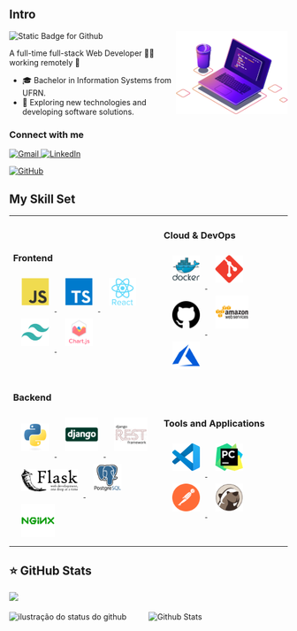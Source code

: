 <h2>Intro</h2>

<img src="./images/computer-illustration.png" alt="Ilustração de um Computador e Café" min-width="40%" max-width="40%" width="40%" align="right">

<img src="https://img.shields.io/static/v1?label=&message=I'm Willamy Domingos&color=f8efd4&style=for-the-badge" alt="Static Badge for Github">

<br>

A full-time full-stack Web Developer 👨‍💻 working remotely 🚀

- 🎓 Bachelor in Information Systems from UFRN.
- 🤔 Exploring new technologies and developing software solutions.

<h3>Connect with me</h3>

<p align="left">
  <a href="mailto:willamy.wlp@gmail.com" title="willamy.wlp@gmail.com">
    <img src="https://img.shields.io/badge/-Gmail-FF0000?style=square&labelColor=FF0000&logo=gmail&logoColor=white&link=willamy.wlp@gmail.com" alt="Gmail"/>
  </a>
  <a href="https://www.linkedin.com/in/willa-my/" title="@willa-my">
    <img src="https://img.shields.io/badge/-Linkedin-0e76a8?style=square&logo=Linkedin&logoColor=white&link=https://www.linkedin.com/in/willa-my/" alt="LinkedIn"/>
  </a>
</p>

[![GitHub](https://img.shields.io/github/followers/willamylp?label=follow&style=social)](https://github.com/willamylp/willamylp)

<style>
  td > a > img {
    padding-left: 5px;
    margin: 10px;
  }
</style>

<h2>My Skill Set</h2>
<table width="100%">
  <tr>
    <td align="left">
      <h3>Frontend</h3>
      <a href="https://www.javascript.com/" target="_blank">
        <img
          src="./assets/frontend/javascript.svg"
          alt="JavaScript"
          height="50"
        />
      </a>
      <a href="https://www.typescriptlang.org/" target="_blank">
        <img
          src="./assets/frontend/typescript.svg"
          alt="TypeScript"
          height="50"
        />
      </a>
      <a href="https://reactjs.org/" target="_blank">
        <img
          src="./assets/frontend/reactjs.svg"
          alt="ReactJS"
          height="50"
        />
      </a>
      <a href="https://www.tailwindcss.com/" target="_blank">
        <img
          src="./assets/frontend/tailwindcss.svg"
          alt="Tailwind CSS"
          height="50"
        />
      </a>
      <a href="https://www.chartjs.org" target="_blank">
        <img
          src="./assets/frontend/chartjs.svg"
          alt="ChartJS"
          height="50"
        />
      </a>
    </td>
    <td align="left">
      <h3>Cloud & DevOps</h3>
      <a href="https://www.docker.com/" target="_blank">
        <img
          src="./assets/cloud_devops/docker.svg"
          alt="Docker"
          height="50"
        />
      </a>  
      <a href="https://git-scm.com" target="_blank">
        <img
          src="./assets/cloud_devops/git-scm.svg"
          alt="Git"
          height="50"
        />
      </a>
      <a href="https://github.com/" target="_blank">
        <img
          src="./assets/cloud_devops/github.svg" alt="GitHub" height="50"
        />
      </a>
      <a href="https://aws.amazon.com/" target="_blank">
        <img
          src="./assets/cloud_devops/aws.svg"
          alt="AWS"
          height="60"
        />
      </a>  
      <a href="https://azure.microsoft.com/en-in/" target="_blank">
        <img
          src="./assets/cloud_devops/microsoft-azure.svg"
          alt="Azure"
          height="50"
        />
      </a>  
    </td>
  </tr>
  <tr>
  <td align="left">
    <h3>Backend</h3>
    <a href="https://www.python.org/" target="_blank">
      <img
        src="./assets/backend/python.svg"
        alt="Python"
        height="50"
      />
    </a>  
    <a href="https://www.djangoproject.com/" target="_blank">
      <img
        src="./assets/backend/django.svg"
        alt="Django"
        height="60"
      />
    </a>
    <a href="https://www.django-rest-framework.org" target="_blank">
      <img
        src="./assets/backend/django-rest.svg"
        alt="Django Rest Framework"
        height="60"
      />
    </a>
    <a href="https://flask.palletsprojects.com/" target="_blank">
      <img
        src="./assets/backend/flask.svg"
        alt="Flask"
        height="40"
      />
    </a>
    <a href="https://www.postgresql.org/" target="_blank">
      <img
        src="./assets/backend/postgresql.svg"
        alt="PostgreSQL"
        height="50"
      />
    </a>
    <a href="https://www.nginx.com/" target="_blank">
      <img
        src="./assets/backend/nginx.svg"
        alt="Nginx"
        height="60"
      />
    </a>
    </td>
    <td align="left">
      <h3>Tools and Applications</h3>
      <a href="https://code.visualstudio.com" target="_blank">
        <img
          src="./assets/tools/vscode.svg"
          alt="VS Code"
          height="50"
        />
      </a>
      <a href="https://www.jetbrains.com/pt-br/pycharm/" target="_blank">
        <img
          src="./assets/tools/PyCharm.svg"
          alt="PyCharm"
          height="50"
        />
      </a>
      <a href="https://www.postman.com" target="_blank">
        <img
          src="./assets/tools/postman.svg"
          alt="Postman"
          height="50"
        />
      </a>
      <a href="https://dbeaver.io" target="_blank">
        <img
          src="./assets/tools/DBeaver.svg"
          alt="DBeaver"
          height="50"
        />
      </a>
    </td>
  </tr>
</table>

<div>
  <h2>⭐ GitHub Stats</h2>
  
  <div align="left">
    <img src="https://komarev.com/ghpvc/?username=willamylp&&style=square" />
  </div>
  <br>
  <img
    align="left"
    width="50%"
    src="https://github-readme-stats.vercel.app/api?username=willamylp&show_icons=true&title_color=783c00&text_color=af552e&icon_color=783c00&bg_color=f8efd4&cache_seconds=2300"
    alt="ilustração do status do github"
  />
  <img
    align="left"
    width="38%"
    src="https://github-readme-stats.vercel.app/api/top-langs/?username=willamylp&title_color=783c00&text_color=af552e&icon_color=783c00&bg_color=f8efd4&hide_border=false&include_all_commits=true&count_private=true&layout=compact"
    alt="Github Stats"
  />
</div>
